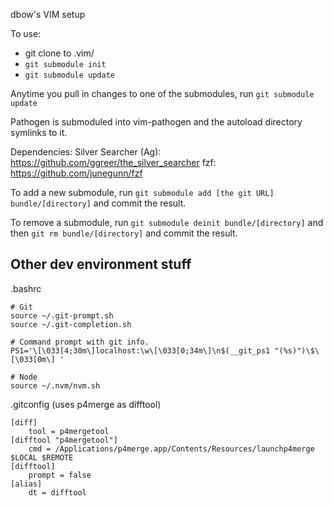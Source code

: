 dbow's VIM setup

To use:
* git clone to .vim/
* `git submodule init`
* `git submodule update`

Anytime you pull in changes to one of the submodules, run `git submodule update`

Pathogen is submoduled into vim-pathogen and the autoload directory symlinks to it.

Dependencies:
Silver Searcher (Ag): https://github.com/ggreer/the_silver_searcher
fzf: https://github.com/junegunn/fzf

To add a new submodule, run `git submodule add [the git URL] bundle/[directory]` and commit the result.

To remove a submodule, run `git submodule deinit bundle/[directory]` and then `git rm bundle/[directory]` and commit the result.

Other dev environment stuff
---------------------------

.bashrc
```
# Git
source ~/.git-prompt.sh
source ~/.git-completion.sh

# Command prompt with git info.
PS1='\[\033[4;30m\]localhost:\w\[\033[0;34m\]\n$(__git_ps1 "(%s)")\$\[\033[0m\] '

# Node
source ~/.nvm/nvm.sh
```

.gitconfig (uses p4merge as difftool)
```
[diff]
	tool = p4mergetool
[difftool "p4mergetool"]
	cmd = /Applications/p4merge.app/Contents/Resources/launchp4merge $LOCAL $REMOTE
[difftool]
	prompt = false
[alias]
	dt = difftool
```

